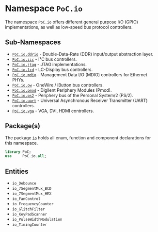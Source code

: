 # Namespace `PoC.io`

The namespace `PoC.io` offers different general purpose I/O (GPIO) implementations,
as well as low-speed bus protocol controllers.


## Sub-Namespaces

 - [`PoC.io.ddrio`][io_ddrio] - Double-Data-Rate (DDR) input/output abstraction layer. 
 - [`PoC.io.iic`][io_iic] - I²C bus controllers.
 - [`PoC.io.jtag`][io_jtag] - JTAG implementations.
 - [`PoC.io.lcd`][io_lcd] - LC-Display bus controllers.
 - [`PoC.io.mdio`][io_mdio] - Management Data I/O (MDIO) controllers for Ethernet PHYs.
 - [`PoC.io.ow`][io_ow] - OneWire / iButton bus controllers.
 - [`PoC.io.pmod`][io_pmod] - Digilent Periphery Modules (Pmod).
 - [`PoC.io.ps2`][io_ps2] - Periphery bus of the Personal System/2 (PS/2).
 - [`PoC.io.uart`][io_uart] - Universal Asynchronous Receiver Transmitter (UART) controllers.
 - [`PoC.io.vga`][io_vga] - VGA, DVI, HDMI controllers.


## Package(s)

The package [`io`][io.pkg] holds all enum, function and component declarations for this namespace.

```VHDL
library PoC;
use     PoC.io.all;
```


## Entities

 -  `io_Debounce`
 -  `io_7SegmentMux_BCD`
 -  `io_7SegmentMux_HEX`
 -  `io_FanControl`
 -  `io_FrequencyCounter`
 -  `io_GlitchFilter`
 -  `io_KeyPadScanner`
 -  `io_PulseWidthModulation`
 -  `io_TimingCounter`

 [io.pkg]:			io.pkg.vhdl

 [io_ddrio]:		ddrio
 [io_iic]:			iic
 [io_jtag]:			jtag
 [io_lcd]:			lcd
 [io_mdio]:			mdio
 [io_ow]:				ow
 [io_pmod]:			pmod
 [io_ps2]:			ps2
 [io_uart]:			uart
 [io_vga]:			vga
